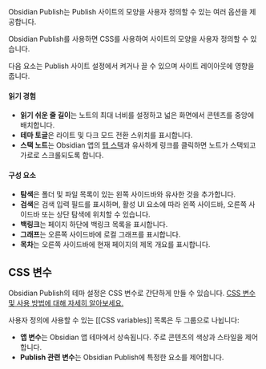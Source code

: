Obsidian Publish는 Publish 사이트의 모양을 사용자 정의할 수 있는 여러 옵션을 제공합니다.

Obsidian Publish를 사용하면 CSS를 사용하여 사이트의 모양을 사용자 정의할 수 있습니다.

다음 요소는 Publish 사이트 설정에서 켜거나 끌 수 있으며 사이트 레이아웃에 영향을 줍니다.

#### 읽기 경험

- **읽기 쉬운 줄 길이**는 노트의 최대 너비를 설정하고 넓은 화면에서 콘텐츠를 중앙에 배치합니다.
- **테마 토글**은 라이트 및 다크 모드 전환 스위치를 표시합니다.
- **스택 노트**는 Obsidian 앱의 [탭 스택](https://help.obsidian.md/User+interface/Use+tabs+in+Obsidian#Stack+tab+groups)과 유사하게 링크를 클릭하면 노트가 스택되고 가로로 스크롤되도록 합니다.

#### 구성 요소

- **탐색**은 폴더 및 파일 목록이 있는 왼쪽 사이드바와 유사한 것을 추가합니다.
- **검색**은 검색 입력 필드를 표시하며, 활성 UI 요소에 따라 왼쪽 사이드바, 오른쪽 사이드바 또는 상단 탐색에 위치할 수 있습니다.
- **백링크**는 페이지 하단에 백링크 목록을 표시합니다.
- **그래프**는 오른쪽 사이드바에 로컬 그래프를 표시합니다.
- **목차**는 오른쪽 사이드바에 현재 페이지의 제목 개요를 표시합니다.

## CSS 변수

Obsidian Publish의 테마 설정은 CSS 변수로 간단하게 만들 수 있습니다. [CSS 변수 및 사용 방법에 대해 자세히 알아보세요.](https://developer.mozilla.org/ko/docs/Web/CSS/Using_CSS_custom_properties)

사용자 정의에 사용할 수 있는 [[CSS variables]] 목록은 두 그룹으로 나뉩니다:

- **앱 변수**는 Obsidian 앱 테마에서 상속됩니다. 주로 콘텐츠의 색상과 스타일을 제어합니다.
- **Publish 관련 변수**는 Obsidian Publish에 특정한 요소를 제어합니다.

